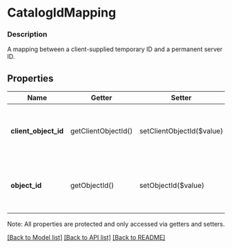 # CatalogIdMapping

### Description

A mapping between a client-supplied temporary ID and a permanent server ID.

## Properties
Name | Getter | Setter | Type | Description | Notes
------------ | ------------- | ------------- | ------------- | ------------- | -------------
**client_object_id** | getClientObjectId() | setClientObjectId($value) | **string** | The client-supplied, temporary &#x60;#&#x60;-prefixed ID for a new [CatalogObject](#type-catalogobject). | [optional] 
**object_id** | getObjectId() | setObjectId($value) | **string** | The permanent ID for the [CatalogObject](#type-catalogobject) created by the server. | [optional] 

Note: All properties are protected and only accessed via getters and setters.

[[Back to Model list]](../../README.md#documentation-for-models) [[Back to API list]](../../README.md#documentation-for-api-endpoints) [[Back to README]](../../README.md)

